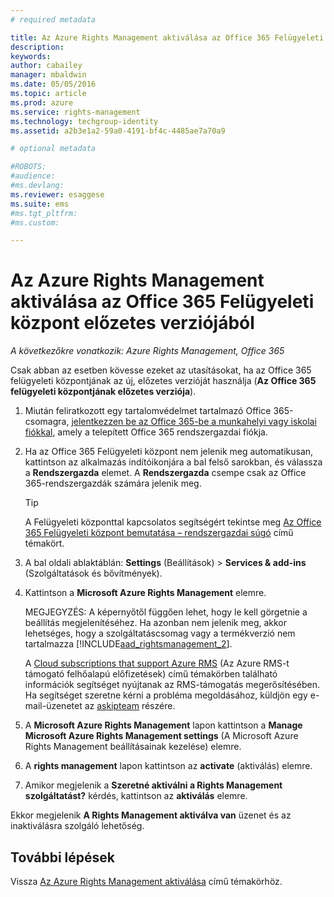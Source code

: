 ```yaml
---
# required metadata

title: Az Azure Rights Management aktiválása az Office 365 Felügyeleti központ előzetes verziójából | Azure RMS
description:
keywords:
author: cabailey
manager: mbaldwin
ms.date: 05/05/2016
ms.topic: article
ms.prod: azure
ms.service: rights-management
ms.technology: techgroup-identity
ms.assetid: a2b3e1a2-59a0-4191-bf4c-4485ae7a70a9

# optional metadata

#ROBOTS:
#audience:
#ms.devlang:
ms.reviewer: esaggese
ms.suite: ems
#ms.tgt_pltfrm:
#ms.custom:

---
```


# Az Azure Rights Management aktiválása az Office 365 Felügyeleti központ előzetes verziójából

*A következőkre vonatkozik: Azure Rights Management, Office 365*


Csak abban az esetben kövesse ezeket az utasításokat, ha az Office 365 felügyeleti központjának az új, előzetes verzióját használja (**Az Office 365 felügyeleti központjának előzetes verziója**).

1. Miután feliratkozott egy tartalomvédelmet tartalmazó Office 365-csomagra, [jelentkezzen be az Office 365-be a munkahelyi vagy iskolai fiókkal](https://portal.office.com/), amely a telepített Office 365 rendszergazdai fiókja.

2. Ha az Office 365 Felügyeleti központ nem jelenik meg automatikusan, kattintson az alkalmazás indítóikonjára a bal felső sarokban, és válassza a **Rendszergazda** elemet. A **Rendszergazda** csempe csak az Office 365-rendszergazdák számára jelenik meg.

    > [!TIP]
    > A Felügyeleti központtal kapcsolatos segítségért tekintse meg [Az Office 365 Felügyeleti központ bemutatása – rendszergazdai súgó](https://support.office.com/article/About-the-Office-365-admin-center-Admin-Help-58537702-d421-4d02-8141-e128e3703547) című témakört.

3. A bal oldali ablaktáblán: **Settings** (Beállítások)  > **Services & add-ins** (Szolgáltatások és bővítmények).

4. Kattintson a **Microsoft Azure Rights Management** elemre.

    MEGJEGYZÉS: A képernyőtől függően lehet, hogy le kell görgetnie a beállítás megjelenítéséhez. Ha azonban nem jelenik meg, akkor lehetséges, hogy a szolgáltatáscsomag vagy a termékverzió nem tartalmazza [!INCLUDE[aad_rightsmanagement_2](../includes/aad_rightsmanagement_2_md.md)].

    A [Cloud subscriptions that support Azure RMS](../get-started/requirements-subscriptions.md) (Az Azure RMS-t támogató felhőalapú előfizetések) című témakörben található információk segítséget nyújtanak az RMS-támogatás megerősítésében. Ha segítséget szeretne kérni a probléma megoldásához, küldjön egy e-mail-üzenetet az [askipteam](mailto:askipteam?subject=I%20cannot%20activate%20RMS) részére.

5. A **Microsoft Azure Rights Management** lapon kattintson a **Manage Microsoft Azure Rights Management settings** (A Microsoft Azure Rights Management beállításainak kezelése) elemre.

6. A **rights management** lapon kattintson az **activate** (aktiválás) elemre.

7. Amikor megjelenik a **Szeretné aktiválni a Rights Management szolgáltatást?** kérdés, kattintson az **aktiválás** elemre.

Ekkor megjelenik **A Rights Management aktiválva van** üzenet és az inaktiválásra szolgáló lehetőség.


## További lépések
Vissza [Az Azure Rights Management aktiválása](activate-service.md) című témakörhöz.



<!--HONumber=May16_HO1-->


